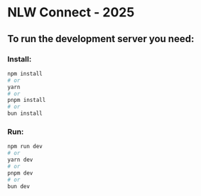 # NLW Connect - 2025

## To run the development server you need:

### Install:

```bash
npm install
# or
yarn
# or
pnpm install
# or
bun install
```

### Run:

```bash
npm run dev
# or
yarn dev
# or
pnpm dev
# or
bun dev
```
